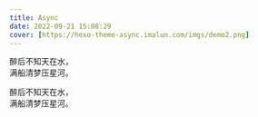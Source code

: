 ```yaml
---
title: Async
date: 2022-09-21 15:08:29
cover: [https://hexo-theme-async.imalun.com/imgs/demo2.png]
---
```


醉后不知天在水，<br>满船清梦压星河。

醉后不知天在水，<br>满船清梦压星河。